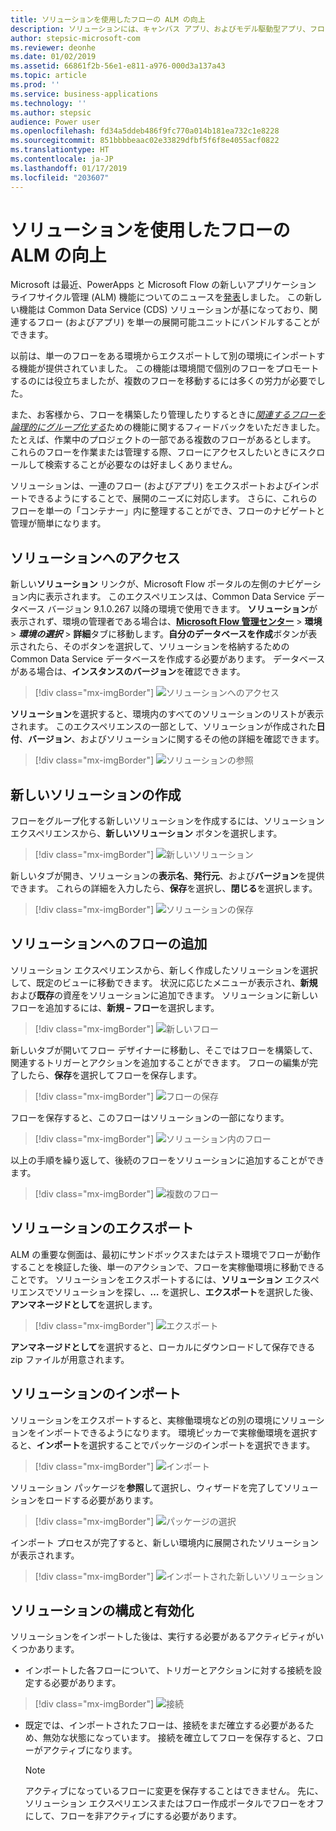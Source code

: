 ```yaml
---
title: ソリューションを使用したフローの ALM の向上
description: ソリューションには、キャンバス アプリ、およびモデル駆動型アプリ、フロー、他のコンポーネントを含めることができます。
author: stepsic-microsoft-com
ms.reviewer: deonhe
ms.date: 01/02/2019
ms.assetid: 66861f2b-56e1-e811-a976-000d3a137a43
ms.topic: article
ms.prod: ''
ms.service: business-applications
ms.technology: ''
ms.author: stepsic
audience: Power user
ms.openlocfilehash: fd34a5ddeb486f9fc770a014b181ea732c1e8228
ms.sourcegitcommit: 851bbbbeaac02e33829dfbf5f6f8e4055acf0822
ms.translationtype: HT
ms.contentlocale: ja-JP
ms.lasthandoff: 01/17/2019
ms.locfileid: "203607"
---
```

# <a name="improved-alm-for-flows-with-solutions"></a>ソリューションを使用したフローの ALM の向上




Microsoft は最近、PowerApps と Microsoft Flow の新しいアプリケーション ライフサイクル管理 (ALM) 機能についてのニュースを[発表](https://powerapps.microsoft.com/blog/apps-and-flows-lifecycle-management-just-got-easier/)しました。 この新しい機能は Common Data Service (CDS) ソリューションが基になっており、関連するフロー (およびアプリ) を単一の展開可能ユニットにバンドルすることができます。

以前は、単一のフローをある環境からエクスポートして別の環境にインポートする機能が提供されていました。 この機能は環境間で個別のフローをプロモートするのには役立ちましたが、複数のフローを移動するには多くの労力が必要でした。

また、お客様から、フローを構築したり管理したりするときに[*関連するフローを論理的にグループ化する*](https://powerusers.microsoft.com/t5/Flow-Ideas/Provide-a-method-of-organising-Flows/idi-p/87796)ための機能に関するフィードバックをいただきました。 たとえば、作業中のプロジェクトの一部である複数のフローがあるとします。 これらのフローを作業または管理する際、フローにアクセスしたいときにスクロールして検索することが必要なのは好ましくありません。

ソリューションは、一連のフロー (およびアプリ) をエクスポートおよびインポートできるようにすることで、展開のニーズに対応します。 さらに、これらのフローを単一の「コンテナー」内に整理することができ、フローのナビゲートと管理が簡単になります。

## <a name="accessing-solutions"></a>ソリューションへのアクセス

新しい**ソリューション** リンクが、Microsoft Flow ポータルの左側のナビゲーション内に表示されます。 このエクスペリエンスは、Common Data Service データベース バージョン 9.1.0.267 以降の環境で使用できます。 **ソリューション**が表示されず、環境の管理者である場合は、**[Microsoft Flow 管理センター](https://admin.flow.microsoft.com/)** > **環境** > ***環境の選択*** > **詳細**タブに移動します。**自分のデータベースを作成**ボタンが表示されたら、そのボタンを選択して、ソリューションを格納するための Common Data Service データベースを作成する必要があります。 データベースがある場合は、**インスタンスのバージョン**を確認できます。

> [!div class="mx-imgBorder"]
> ![ソリューションへのアクセス](media/improve-alm-solutions/solutions-1-accessingsolutions.png "ソリューションへのアクセス")

**ソリューション**を選択すると、環境内のすべてのソリューションのリストが表示されます。 このエクスペリエンスの一部として、ソリューションが作成された**日付**、**バージョン**、およびソリューションに関するその他の詳細を確認できます。

> [!div class="mx-imgBorder"]
> ![ソリューションの参照](media/improve-alm-solutions/solutions-2-solutionsexplorer.png)

## <a name="creating-a-new-solution"></a>新しいソリューションの作成

フローをグループ化する新しいソリューションを作成するには、ソリューション エクスペリエンスから、**新しいソリューション** ボタンを選択します。

> [!div class="mx-imgBorder"]
> ![新しいソリューション](media/improve-alm-solutions/solutions-3-newsolution.png)

新しいタブが開き、ソリューションの**表示名**、**発行元**、および**バージョン**を提供できます。 これらの詳細を入力したら、**保存**を選択し、**閉じる**を選択します。

> [!div class="mx-imgBorder"]
> ![ソリューションの保存](media/improve-alm-solutions/solutions-4-savesolution.png)

## <a name="adding-flows-to-a-solution"></a>ソリューションへのフローの追加

ソリューション エクスペリエンスから、新しく作成したソリューションを選択して、既定のビューに移動できます。 状況に応じたメニューが表示され、**新規**および**既存**の資産をソリューションに追加できます。 ソリューションに新しいフローを追加するには、**新規 – フロー**を選択します。

> [!div class="mx-imgBorder"]
> ![新しいフロー](media/improve-alm-solutions/solutions-5-newflow.png)

新しいタブが開いてフロー デザイナーに移動し、そこではフローを構築して、関連するトリガーとアクションを追加することができます。 フローの編集が完了したら、**保存**を選択してフローを保存します。

> [!div class="mx-imgBorder"]
> ![フローの保存](media/improve-alm-solutions/solutions-6-saveflow.png)

フローを保存すると、このフローはソリューションの一部になります。

> [!div class="mx-imgBorder"]
> ![ソリューション内のフロー](media/improve-alm-solutions/solutions-7-newflow.png)

以上の手順を繰り返して、後続のフローをソリューションに追加することができます。

> [!div class="mx-imgBorder"]
> ![複数のフロー](media/improve-alm-solutions/solutions-8-multipleflows.png)

## <a name="exporting-your-solution"></a>ソリューションのエクスポート

ALM の重要な側面は、最初にサンドボックスまたはテスト環境でフローが動作することを検証した後、単一のアクションで、フローを実稼働環境に移動できることです。 ソリューションをエクスポートするには、**ソリューション** エクスペリエンスでソリューションを探し、**…** を選択し、**エクスポート**を選択した後、**アンマネージドとして**を選択します。

> [!div class="mx-imgBorder"]
> ![エクスポート](media/improve-alm-solutions/solutions-9-export.png)

**アンマネージドとして**を選択すると、ローカルにダウンロードして保存できる zip ファイルが用意されます。

## <a name="importing-your-solution"></a>ソリューションのインポート

ソリューションをエクスポートすると、実稼働環境などの別の環境にソリューションをインポートできるようになります。 環境ピッカーで実稼働環境を選択すると、**インポート**を選択することでパッケージのインポートを選択できます。

> [!div class="mx-imgBorder"]
> ![インポート](media/improve-alm-solutions/solutions-10-import.png)

ソリューション パッケージを**参照**して選択し、ウィザードを完了してソリューションをロードする必要があります。

> [!div class="mx-imgBorder"]
> ![パッケージの選択](media/improve-alm-solutions/solutions-11-selectpackage.png)

インポート プロセスが完了すると、新しい環境内に展開されたソリューションが表示されます。

> [!div class="mx-imgBorder"]
> ![インポートされた新しいソリューション](media/improve-alm-solutions/solutions-12-newsolution.png)

## <a name="configuring-and-enabling-your-solution"></a>ソリューションの構成と有効化

ソリューションをインポートした後は、実行する必要があるアクティビティがいくつかあります。

- インポートした各フローについて、トリガーとアクションに対する接続を設定する必要があります。

> [!div class="mx-imgBorder"]
> ![接続](media/improve-alm-solutions/solutions-13-connections.png)

- 既定では、インポートされたフローは、接続をまだ確立する必要があるため、無効な状態になっています。 接続を確立してフローを保存すると、フローがアクティブになります。

  > [!NOTE]
  > アクティブになっているフローに変更を保存することはできません。 先に、ソリューション エクスペリエンスまたはフロー作成ポータルでフローをオフにして、フローを非アクティブにする必要があります。
